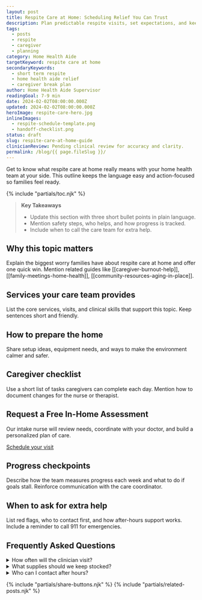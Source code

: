 ```yaml
---
layout: post
title: Respite Care at Home: Scheduling Relief You Can Trust
description: Plan predictable respite visits, set expectations, and keep communication open with your home health agency.
tags:
  - posts
  - respite
  - caregiver
  - planning
category: Home Health Aide
targetKeyword: respite care at home
secondaryKeywords:
  - short term respite
  - home health aide relief
  - caregiver break plan
author: Home Health Aide Supervisor
readingGoal: 7-9 min
date: 2024-02-02T08:00:00.000Z
updated: 2024-02-02T08:00:00.000Z
heroImage: respite-care-hero.jpg
inlineImages:
  - respite-schedule-template.png
  - handoff-checklist.png
status: draft
slug: respite-care-at-home-guide
clinicianReview: Pending clinical review for accuracy and clarity.
permalink: /blog/{{ page.fileSlug }}/
---
```

Get to know what respite care at home really means with your home health team at your side. This outline keeps the language easy and action-focused so families feel ready.

<!--more-->

{% include "partials/toc.njk" %}

> **Key Takeaways**
> - Update this section with three short bullet points in plain language.
> - Mention safety steps, who helps, and how progress is tracked.
> - Include when to call the care team for extra help.

## Why this topic matters
Explain the biggest worry families have about respite care at home and offer one quick win. Mention related guides like [[caregiver-burnout-help]], [[family-meetings-home-health]], [[community-resources-aging-in-place]].

## Services your care team provides
List the core services, visits, and clinical skills that support this topic. Keep sentences short and friendly.

## How to prepare the home
Share setup ideas, equipment needs, and ways to make the environment calmer and safer.

## Caregiver checklist
Use a short list of tasks caregivers can complete each day. Mention how to document changes for the nurse or therapist.

<div class="cta-panel" role="complementary" aria-label="Free in-home assessment">
  <h2>Request a Free In-Home Assessment</h2>
  <p>Our intake nurse will review needs, coordinate with your doctor, and build a personalized plan of care.</p>
  <p><a class="button" href="/contact/">Schedule your visit</a></p>
</div>

## Progress checkpoints
Describe how the team measures progress each week and what to do if goals stall. Reinforce communication with the care coordinator.

## When to ask for extra help
List red flags, who to contact first, and how after-hours support works. Include a reminder to call 911 for emergencies.

## Frequently Asked Questions
<details>
  <summary>How often will the clinician visit?</summary>
  <p>Give a ballpark visit frequency and note that the care plan may change based on progress.</p>
</details>
<details>
  <summary>What supplies should we keep stocked?</summary>
  <p>List a few common items and explain how to request more through the agency or insurance.</p>
</details>
<details>
  <summary>Who can I contact after hours?</summary>
  <p>Explain the on-call nurse or therapist process and set expectations for emergency care.</p>
</details>

{% include "partials/share-buttons.njk" %}
{% include "partials/related-posts.njk" %}

